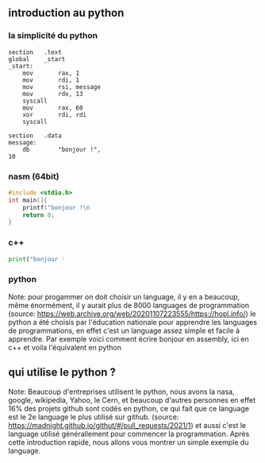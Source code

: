 ## introduction au python
### la simplicité du python <!-- .element: class="fragment" data-fragment-index="1" -->
<div class="r-hstack justify-center">
<div data-id="box_asm" style="width: 40%;" >

```x86
section   .text
global    _start
_start:
    mov       rax, 1
    mov       rdi, 1
    mov       rsi, message
    mov       rdx, 13
    syscall
    mov       rax, 60
    xor       rdi, rdi
    syscall

section   .data
message:  
    db        "bonjour !", 10     

```
### nasm (64bit)
</div><!-- .element: class="fragment" data-fragment-index="2" -->
<div data-id="box_cpp" style="width: 33%;">

```cpp
#include <stdio.h>
int main(){
    printf("bonjour !\n");
    return 0;
}
```
### c++
</div><!-- .element: class="fragment" data-fragment-index="3" -->

<div data-id="box_python" style="width: 22%;">

```python
print("bonjour !")
```
### python
</div><!-- .element: class="fragment" data-fragment-index="4" -->

</div>

Note: 
pour progammer on doit choisir un language, il y en a beaucoup, même énormément, il y aurait plus de 8000 languages de programmation (source: https://web.archive.org/web/20201107223555/https://hopl.info/) le python a été choisis par l'éducation nationale pour apprendre les languages de programmations, en effet c'est un language assez simple et facile à apprendre. 
Par exemple voici comment écrire bonjour en assembly, ici en c++ et voila l'équivalent en python


## qui utilise le python ?

Note:
Beaucoup d'entreprises utilisent le python, nous avons la nasa, google, wikipedia, Yahoo, le Cern, et beaucoup d'autres personnes en effet 16% des projets github sont codés en python, ce qui fait que ce language est le 2e language le plus utilisé sur github. (source: https://madnight.github.io/githut/#/pull_requests/2021/1)
et aussi c'est le language utilisé générallement pour commencer la programmation.
Après cette introduction rapide, nous allons vous montrer un simple exemple du language.
